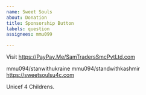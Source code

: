 ```yaml
---
name: Sweet Souls
about: Donation
title: Sponsorship Button
labels: question
assignees: mmu099

---
```


Visit https://PayPay.Me/SamTradersSmcPvtLtd.com

mmu094/stanwithukraine
mmu094/standwithkashmir
https://sweetsoulsu4c.com

Unicef 4 Childrens.
